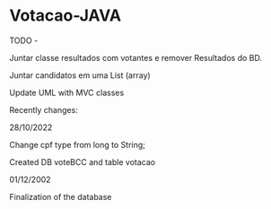 # Votacao-JAVA

TODO - 

Juntar classe resultados com votantes e remover Resultados do BD.

Juntar candidatos em uma List (array)

Update UML with MVC classes


Recently changes:

28/10/2022

Change cpf type from long to String;

Created DB voteBCC and table votacao

01/12/2002

Finalization of the database



